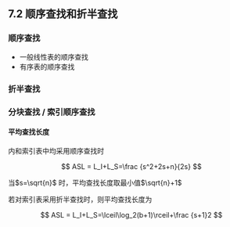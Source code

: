 ## 7.2 顺序查找和折半查找

### 顺序查找

- 一般线性表的顺序查找
- 有序表的顺序查找

### 折半查找

### 分块查找 / 索引顺序查找

#### 平均查找长度

内和索引表中均采用顺序查找时

$$
ASL = L_I+L_S=\frac {s^2+2s+n}{2s}
$$

当$s=\sqrt{n}$ 时，平均查找长度取最小值$\sqrt{n}+1$

若对索引表采用折半查找时，则平均查找长度为

$$
ASL = L_I+L_S=\lceil\log_2(b+1)\rceil+\frac {s+1}2
$$

<!-- ### 习题
- 2 由n个数据元素组成的两个表：一个递增有序，一个无序。采用顺序查找算法，对有序表从头开始查找，发现当前元素已不小于待查元素时，停止查找，确定查找不成功，已知查找任一元素的概率是相同的，则在两种表中成功查找
A 平均时间后者小
B 平均时间两者相同
C 平均时间前者小
D 无法确定→B
- 8【2010】已知一个长度为16的顺序表L，其元素按关键字有序排列，若采用折半查找法查找一个L中不存在的元素，则关键字的比较次数最多是→5
- 13
- 14
- 15【2017】
- 20【2015】
- 24【2016】
- 综合题5【2013】 -->
